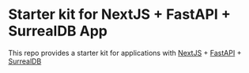 # Starter kit for NextJS + FastAPI + SurrealDB App

This repo provides a starter kit for applications with [NextJS](https://nextjs.org/) + [FastAPI](https://fastapi.tiangolo.com/) + [SurrealDB](https://surrealdb.com/)